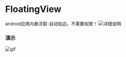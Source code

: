 # FloatingView
android应用内悬浮窗-自动贴边，不需要权限！
![详细说明](https://wangtaot.github.io/2019/04/22/Android%E5%BA%94%E7%94%A8%E5%86%85%E6%82%AC%E6%B5%AE%E7%AA%97/)

### 演示
![gif](https://github.com/wangtaoT/FloatingView/blob/master/2019-02-16.gif)
